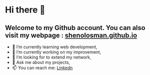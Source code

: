 # Hi there 👋

## Welcome to my Github account. You can also visit my webpage : [shenolosman.github.io](https://shenolosman.github.io/)


- 🌱 I’m currently learning web development,
- 🔭 I’m currently working on my improvement,
- 🤔 I’m looking for to extend my network,
- 💬 Ask me about my projects,
- 📫 You can reach me: [Linkedn](https://www.linkedin.com/in/shenol-osman/)



